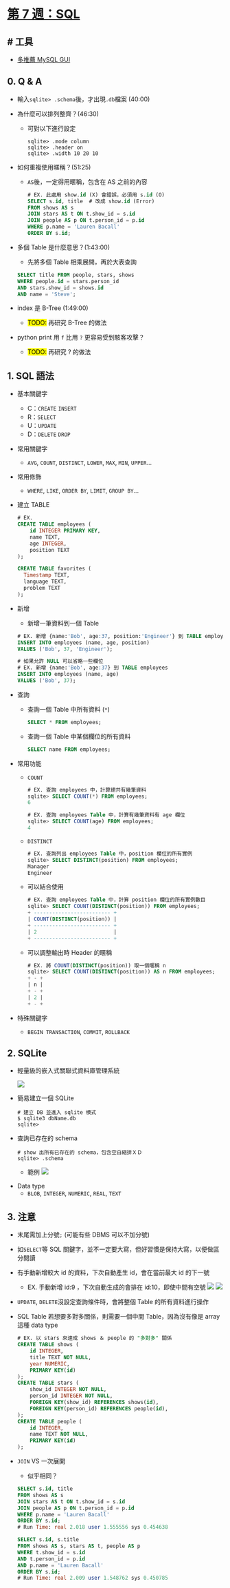 ##### <!-- ref 放置區 -->

[第 7 週：sql]: https://youtu.be/zrCLRC3Ci1c
[多推薦 mysql gui]: http://sequelpro.com/

# [第 7 週：SQL]

## # 工具

- [多推薦 MySQL GUI]

## 0. Q & A

- 輸入`sqlite> .schema`後，才出現`.db`檔案 (40:00)
- 為什麼可以排列整齊？(46:30)

  - 可對以下進行設定

    ```shell
    sqlite> .mode column
    sqlite> .header on
    sqlite> .width 10 20 10
    ```

- 如何重複使用暱稱？(51:25)

  - `AS`後，一定得用暱稱，包含在 AS 之前的內容

    ```sql
    # EX. 此處用 show.id (X) 會錯誤，必須用 s.id (O)
    SELECT s.id, title  # 改成 show.id (Error)
    FROM shows AS s
    JOIN stars AS t ON t.show_id = s.id
    JOIN people AS p ON t.person_id = p.id
    WHERE p.name = 'Lauren Bacall'
    ORDER BY s.id;
    ```

- 多個 Table 是什麼意思？(1:43:00)

  - 先將多個 Table 相乘展開，再於大表查詢

  ```sql
  SELECT title FROM people, stars, shows
  WHERE people.id = stars.person_id
  AND stars.show_id = shows.id
  AND name = 'Steve';
  ```

- index 是 B-Tree (1:49:00)

  - <mark>TODO:</mark> 再研究 B-Tree 的做法

- python print 用 `f` 比用 `?` 更容易受到駭客攻擊？

  - <mark>TODO:</mark> 再研究 ? 的做法

## 1. SQL 語法

<!-- 基本關鍵字 -->

- 基本關鍵字

  - C：`CREATE` `INSERT`
  - R：`SELECT`
  - U：`UPDATE`
  - D：`DELETE` `DROP`

<!-- 常用關鍵字 -->

- 常用關鍵字

  - `AVG`, `COUNT`, `DISTINCT`, `LOWER`, `MAX`, `MIN`, `UPPER`...

- 常用修飾

  - `WHERE`, `LIKE`, `ORDER BY`, `LIMIT`, `GROUP BY`...

<!-- 建立 TABLE -->

- 建立 TABLE

  ```sql
  # EX.
  CREATE TABLE employees (
      id INTEGER PRIMARY KEY,
      name TEXT,
      age INTEGER,
      position TEXT
  );

  CREATE TABLE favorites (
    Timestamp TEXT,
    language TEXT,
    problem TEXT
  );
  ```

<!-- 新增 -->

- 新增

  - 新增一筆資料到一個 Table

  ```sql
  # EX. 新增 {name:'Bob', age:37, position:'Engineer'} 到 TABLE employees
  INSERT INTO employees (name, age, position)
  VALUES ('Bob', 37, 'Engineer');

  # 如果允許 NULL 可以省略一些欄位
  # EX. 新增 {name:'Bob', age:37} 到 TABLE employees
  INSERT INTO employees (name, age)
  VALUES ('Bob', 37);
  ```

<!-- 查詢 -->

- 查詢

  - 查詢一個 Table 中所有資料 (`*`)

    ```sql
    SELECT * FROM employees;
    ```

  - 查詢一個 Table 中某個欄位的所有資料

    ```sql
    SELECT name FROM employees;
    ```

<!-- 常用功能 -->

- 常用功能

  - `COUNT`

    ```sql
    # EX. 查詢 employees 中，計算總共有幾筆資料
    sqlite> SELECT COUNT(*) FROM employees;
    6

    # EX. 查詢 employees Table 中，計算有幾筆資料有 age 欄位
    sqlite> SELECT COUNT(age) FROM employees;
    4
    ```

  - `DISTINCT`

    ```sql
    # EX. 查詢列出 employees Table 中，position 欄位的所有實例
    sqlite> SELECT DISTINCT(position) FROM employees;
    Manager
    Engineer
    ```

  - 可以結合使用

    ```sql
    # EX. 查詢 employees Table 中，計算 position 欄位的所有實例數目
    sqlite> SELECT COUNT(DISTINCT(position)) FROM employees;
    + ------------------------- +
    | COUNT(DISTINCT(position)) |
    + ------------------------- +
    | 2                         |
    + ------------------------- +
    ```

  - 可以調整輸出時 Header 的暱稱

    ```sql
    # EX. 將 COUNT(DISTINCT(position)) 取一個暱稱 n
    sqlite> SELECT COUNT(DISTINCT(position)) AS n FROM employees;
    + - +
    | n |
    + - +
    | 2 |
    + - +
    ```

<!-- 特殊關鍵字 -->

- 特殊關鍵字

  - `BEGIN TRANSACTION`, `COMMIT`, `ROLLBACK`

## 2. SQLite

<!-- 定義 -->

- 輕量級的嵌入式關聯式資料庫管理系統

  ![](https://i.imgur.com/L8Hm9Xc.png)

<!-- 簡易建立一個 SQLite -->

- 簡易建立一個 SQLite

  ```shell
  # 建立 DB 並進入 sqlite 模式
  $ sqlite3 dbName.db
  sqlite>
  ```

<!-- 查詢 schema -->

- 查詢已存在的 schema

  ```shell
  # show 出所有已存在的 schema，包含空白縮排ＸＤ
  sqlite> .schema
  ```

  - 範例
    ![](https://i.imgur.com/MkhDC7L.png)

<!-- Data type -->

- Data type
  - `BLOB`, `INTEGER`, `NUMERIC`, `REAL`, `TEXT`

## 3. 注意

- 末尾需加上分號`;` (可能有些 DBMS 可以不加分號)
- 如`SELECT`等 SQL 關鍵字，並不一定要大寫，但好習慣是保持大寫，以便做區分閱讀
- 有手動新增較大 id 的資料，下次自動產生 id，會在當前最大 id 的下一號

  - EX. 手動新增 id:9 ，下次自動生成的會排在 id:10，即使中間有空號
    ![](https://i.imgur.com/XJtACbJ.png)
    ![](https://i.imgur.com/OWmnXvM.png)

- `UPDATE`, `DELETE`沒設定查詢條件時，會將整個 Table 的所有資料進行操作

- SQL Table 若想要多對多關係，則需要一個中間 Table，因為沒有像是 array 這種 data type

  ```sql
  # EX. 以 stars 來達成 shows ＆ people 的 "多對多" 關係
  CREATE TABLE shows (
      id INTEGER,
      title TEXT NOT NULL,
      year NUMERIC,
      PRIMARY KEY(id)
  );
  CREATE TABLE stars (
      show_id INTEGER NOT NULL,
      person_id INTEGER NOT NULL,
      FOREIGN KEY(show_id) REFERENCES shows(id),
      FOREIGN KEY(person_id) REFERENCES people(id),
  );
  CREATE TABLE people (
      id INTEGER,
      name TEXT NOT NULL,
      PRIMARY KEY(id)
  );
  ```

- `JOIN` VS 一次展開

  - 似乎相同？

  ```sql
  SELECT s.id, title
  FROM shows AS s
  JOIN stars AS t ON t.show_id = s.id
  JOIN people AS p ON t.person_id = p.id
  WHERE p.name = 'Lauren Bacall'
  ORDER BY s.id;
  # Run Time: real 2.018 user 1.555556 sys 0.454638
  ```

  ```sql
  SELECT s.id, s.title
  FROM shows AS s, stars AS t, people AS p
  WHERE t.show_id = s.id
  AND t.person_id = p.id
  AND p.name = 'Lauren Bacall'
  ORDER BY s.id;
  # Run Time: real 2.009 user 1.548762 sys 0.450785
  ```
